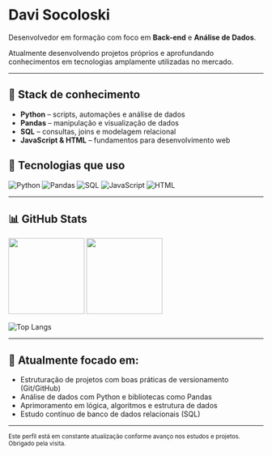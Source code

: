 # Davi Socoloski

Desenvolvedor em formação com foco em **Back-end** e **Análise de Dados**.

Atualmente desenvolvendo projetos próprios e aprofundando conhecimentos em tecnologias amplamente utilizadas no mercado.

---

## 🧰 Stack de conhecimento

- **Python** – scripts, automações e análise de dados  
- **Pandas** – manipulação e visualização de dados  
- **SQL** – consultas, joins e modelagem relacional  
- **JavaScript & HTML** – fundamentos para desenvolvimento web

## 🚀 Tecnologias que uso

![Python](https://img.shields.io/badge/Python-3776AB?style=for-the-badge&logo=python&logoColor=white)
![Pandas](https://img.shields.io/badge/Pandas-150458?style=for-the-badge&logo=pandas&logoColor=white)
![SQL](https://img.shields.io/badge/SQL-4479A1?style=for-the-badge&logo=postgresql&logoColor=white)
![JavaScript](https://img.shields.io/badge/JavaScript-F7DF1E?style=for-the-badge&logo=javascript&logoColor=black)
![HTML](https://img.shields.io/badge/HTML5-E34F26?style=for-the-badge&logo=html5&logoColor=white)


---

## 📊 GitHub Stats

<p align="left">
  <img height="150em" src="https://github-readme-stats.vercel.app/api?username=davisocoloski1&show_icons=true&theme=dark&hide_border=true" />
  <img height="150em" src="https://github-readme-stats.vercel.app/api/top-langs/?username=davisocoloski1&layout=compact&theme=dark&hide_border=true" />
</p>

![Top Langs](https://github-readme-stats.vercel.app/api/top-langs/?username=davisocoloski1)


---

## 📌 Atualmente focado em:

- Estruturação de projetos com boas práticas de versionamento (Git/GitHub)  
- Análise de dados com Python e bibliotecas como Pandas  
- Aprimoramento em lógica, algoritmos e estrutura de dados  
- Estudo contínuo de banco de dados relacionais (SQL)

---

<sub>Este perfil está em constante atualização conforme avanço nos estudos e projetos. Obrigado pela visita.</sub>